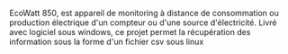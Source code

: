 EcoWatt 850, est appareil de monitoring à distance de consommation ou production électrique d'un compteur ou d'une source d'électricité. Livré avec logiciel sous windows, ce projet permet la récupération des information sous la forme d'un fichier csv sous linux
